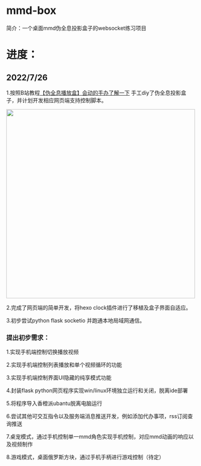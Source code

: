 # mmd-box
简介：一个桌面mmd伪全息投影盒子的websocket练习项目

# 进度：

## 2022/7/26 

1.按照B站教程<a href="https://www.bilibili.com/video/BV1aV411o7N6">【伪全息播放盒】会动的手办了解一下</a> 手工diy了伪全息投影盒子，并计划开发相应网页端支持控制脚本。

<img style="width:auto;height:500px;" src="https://github.com/Zfour/mmd-box/blob/master/picture/1.gif">

2.完成了网页端的简单开发，将hexo clock插件进行了移植及盒子界面自适应。

3.初步尝试python flask socketio 并跑通本地局域网通信。

### 提出初步需求：

1.实现手机端控制切换播放视频

2.实现手机端控制列表播放和单个视频循环的功能

3.实现手机端控制界面UI隐藏的纯享模式功能

4.封装flask python网页程序实现win/linux环境独立运行和关闭，脱离ide部署

5.将程序导入香橙派ubantu脱离电脑运行

6.尝试其他可交互指令以及服务端消息推送开发，例如添加代办事项，rss订阅查询推送

7.桌宠模式，通过手机控制单一mmd角色实现手机控制，对应mmd动画的响应以及视频制作

8.游戏模式，桌面俄罗斯方块，通过手机手柄进行游戏控制（待定）
